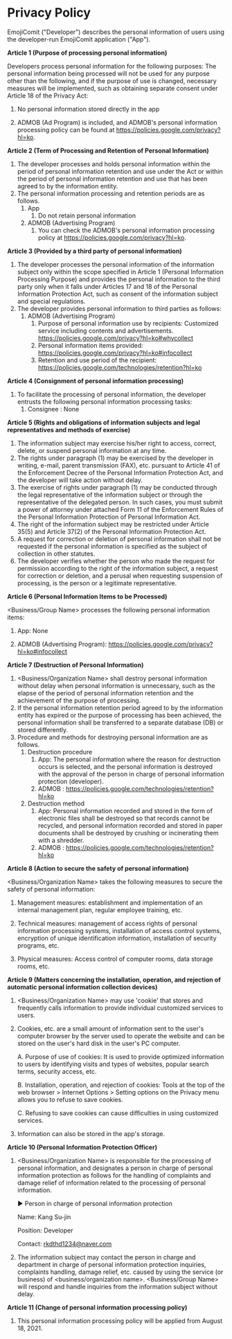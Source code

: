 # Privacy Policy
EmojiComit ("Developer") describes the personal information of users using the developer-run EmojiComit application ("App").

**Article 1 (Purpose of processing personal information)** 

Developers process personal information for the following purposes: The personal information being processed will not be used for any purpose other than the following, and if the purpose of use is changed, necessary measures will be implemented, such as obtaining separate consent under Article 18 of the Privacy Act:

1. No personal information stored directly in the app

2. ADMOB (Ad Program) is included, and ADMOB's personal information processing policy can be found at https://policies.google.com/privacy?hl=ko.

**Article 2 (Term of Processing and Retention of Personal Information)**

1. The developer processes and holds personal information within the period of personal information retention and use under the Act or within the period of personal information retention and use that has been agreed to by the information entity.
2. The personal information processing and retention periods are as follows.
   1. App
      1. Do not retain personal information
   2. ADMOB (Advertising Program)
      1. You can check the ADMOB's personal information processing policy at https://policies.google.com/privacy?hl=ko.

**Article 3 (Provided by a third party of personal information)**

1. The developer processes the personal information of the information subject only within the scope specified in Article 1 (Personal Information Processing Purpose) and provides the personal information to the third party only when it falls under Articles 17 and 18 of the Personal Information Protection Act, such as consent of the information subject and special regulations.
2. The developer provides personal information to third parties as follows:
   1. ADMOB (Advertising Program)
      1. Purpose of personal information use by recipients: Customized service including contents and advertisements. https://policies.google.com/privacy?hl=ko#whycollect
      2. Personal information items provided: https://policies.google.com/privacy?hl=ko#infocollect
      3. Retention and use period of the recipient: https://policies.google.com/technologies/retention?hl=ko

**Article 4 (Consignment of personal information processing)**

1. To facilitate the processing of personal information, the developer entrusts the following personal information processing tasks:
   1. Consignee : None

**Article 5 (Rights and obligations of information subjects and legal representatives and methods of exercise)**

1. The information subject may exercise his/her right to access, correct, delete, or suspend personal information at any time.
2. The rights under paragraph (1) may be exercised by the developer in writing, e-mail, parent transmission (FAX), etc. pursuant to Article 41 of the Enforcement Decree of the Personal Information Protection Act, and the developer will take action without delay.
3. The exercise of rights under paragraph (1) may be conducted through the legal representative of the information subject or through the representative of the delegated person. In such cases, you must submit a power of attorney under attached Form 11 of the Enforcement Rules of the Personal Information Protection of Personal Information Act.
4. The right of the information subject may be restricted under Article 35(5) and Article 37(2) of the Personal Information Protection Act.
5. A request for correction or deletion of personal information shall not be requested if the personal information is specified as the subject of collection in other statutes.
6. The developer verifies whether the person who made the request for permission according to the right of the information subject, a request for correction or deletion, and a perusal when requesting suspension of processing, is the person or a legitimate representative.

**Article 6 (Personal Information Items to be Processed)** 

<Business/Group Name> processes the following personal information items:

1. App: None

2. ADMOB (Advertising Program): https://policies.google.com/privacy?hl=ko#infocollect

**Article 7 (Destruction of Personal Information)**

1. <Business/Organization Name> shall destroy personal information without delay when personal information is unnecessary, such as the elapse of the period of personal information retention and the achievement of the purpose of processing.
2. If the personal information retention period agreed to by the information entity has expired or the purpose of processing has been achieved, the personal information shall be transferred to a separate database (DB) or stored differently.
3. Procedure and methods for destroying personal information are as follows.
   1. Destruction procedure
      1. App: The personal information where the reason for destruction occurs is selected, and the personal information is destroyed with the approval of the person in charge of personal information protection (developer).
      2. ADMOB : https://policies.google.com/technologies/retention?hl=ko
   2. Destruction method
      1. App: Personal information recorded and stored in the form of electronic files shall be destroyed so that records cannot be recycled, and personal information recorded and stored in paper documents shall be destroyed by crushing or incinerating them with a shredder.
      2. ADMOB : https://policies.google.com/technologies/retention?hl=ko

**Article 8 (Action to secure the safety of personal information)** 

<Business/Organization Name> takes the following measures to secure the safety of personal information:

1. Management measures: establishment and implementation of an internal management plan, regular employee training, etc.

2. Technical measures: management of access rights of personal information processing systems, installation of access control systems, encryption of unique identification information, installation of security programs, etc.

3. Physical measures: Access control of computer rooms, data storage rooms, etc.

**Article 9 (Matters concerning the installation, operation, and rejection of automatic personal information collection devices)**

1. <Business/Organization Name> may use 'cookie' that stores and frequently calls information to provide individual customized services to users.

2. Cookies, etc. are a small amount of information sent to the user's computer browser by the server used to operate the website and can be stored on the user's hard disk in the user's PC computer.

   A. Purpose of use of cookies: It is used to provide optimized information to users by identifying visits and types of websites, popular search terms, security access, etc.

   B. Installation, operation, and rejection of cookies: Tools at the top of the web browser > Internet Options > Setting options on the Privacy menu allows you to refuse to save cookies.

   C. Refusing to save cookies can cause difficulties in using customized services.

3. Information can also be stored in the app's storage.

**Article 10 (Personal Information Protection Officer)**

1. <Business/Organization Name> is responsible for the processing of personal information, and designates a person in charge of personal information protection as follows for the handling of complaints and damage relief of information related to the processing of personal information.

   ▶ Person in charge of personal information protection

   Name: Kang Su-jin

   Position: Developer

   Contact: rkdthd1234@naver.com

2. The information subject may contact the person in charge and department in charge of personal information protection inquiries, complaints handling, damage relief, etc. caused by using the service (or business) of <business/organization name>. <Business/Group Name> will respond and handle inquiries from the information subject without delay.

**Article 11 (Change of personal information processing policy)**

1. This personal information processing policy will be applied from August 18, 2021.

